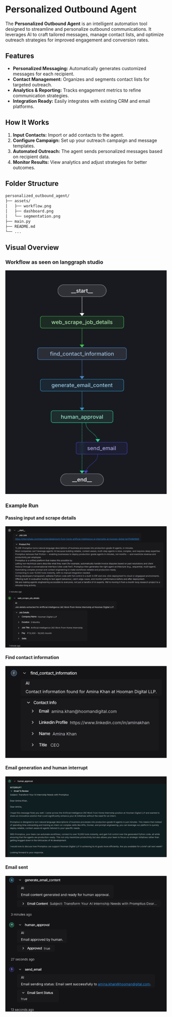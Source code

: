 # Personalized Outbound Agent

The **Personalized Outbound Agent** is an intelligent automation tool designed to streamline and personalize outbound communications. It leverages AI to craft tailored messages, manage contact lists, and optimize outreach strategies for improved engagement and conversion rates.

## Features

- **Personalized Messaging:** Automatically generates customized messages for each recipient.
- **Contact Management:** Organizes and segments contact lists for targeted outreach.
- **Analytics & Reporting:** Tracks engagement metrics to refine communication strategies.
- **Integration Ready:** Easily integrates with existing CRM and email platforms.

## How It Works

1. **Input Contacts:** Import or add contacts to the agent.
2. **Configure Campaign:** Set up your outreach campaign and message templates.
3. **Automated Outreach:** The agent sends personalized messages based on recipient data.
4. **Monitor Results:** View analytics and adjust strategies for better outcomes.

## Folder Structure

```
personalized_outbound_agent/
├── assets/
│   ├── workflow.png
│   ├── dashboard.png
│   └── segmentation.png
├── main.py
├── README.md
└── ...
```

## Visual Overview

### Workflow as seen on langgraph studio

![Workflow](assets/workflow.png)



### Example Run
#### Passing input and scrape details
![Passing input and scrape details](assets/snapshot1.png)
#### Find contact information
![Find contact information](assets/snapshot2.png)
#### Email generation and human interrupt
![Email generation and human interrupt](assets/snapshot3.png)
#### Email sent
![Email sent](assets/snapshot4.png)
